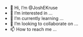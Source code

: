 - 👋 Hi, I’m @JoshEKruse
- 👀 I’m interested in ...
- 🌱 I’m currently learning ...
- 💞️ I’m looking to collaborate on ...
- 📫 How to reach me ...

<!---
JoshEKruse/JoshEKruse is a ✨ special ✨ repository because its `README.md` (this file) appears on your GitHub profile.
You can click the Preview link to take a look at your changes.
--->

